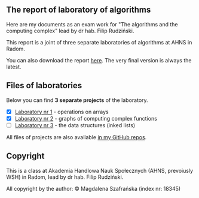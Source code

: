 ## The report of laboratory of algorithms

Here are my documents as an exam work for "The algorithms and the computing complex" lead by dr hab. Filip Rudziński.

This report is a joint of three separate laboratories of algorithms at AHNS in Radom.

You can also download the report [here](https://github.com/Yaviena/Algorithms_report_AHNS). The very final version is always the latest.


## Files of laboratories

Below you can find **3 separate projects** of the laboratory.
- [x]  [Laboratory nr 1](https://github.com/Yaviena/Algorithms_Lab_1_Matrix_operations_Magda_Szafranska) - operations on arrays
- [x]  [Laboratory nr 2](https://github.com/Yaviena/Algorithms_Lab_2_Sorting_diagrams_Magda_Szafranska) - graphs of computing complex functions
- [ ]  [Laboratory nr 3](https://github.com/Yaviena/Algorithms_Lab_3_Magda_Szafranska) - the data structures (inked lists)

All files of projects are also available [in my GitHub repos](https://github.com/Yaviena).


## Copyright

This is a class at Akademia Handlowa Nauk Społecznych (AHNS, prevoiusly WSH) in Radom,
lead by dr hab. Filip Rudziński.

All copyright by the author: © Magdalena Szafrańska (index nr: 18345)
